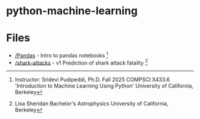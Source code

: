 # python-machine-learning

# Files
- [/Pandas](https://github.com/codevelvet/python-machine-learning/tree/main/Pandas) - Intro to pandas notebooks [^1]
- [/shark-attacks](https://github.com/codevelvet/python-machine-learning/tree/main/ml-models/shark-attacks/v1) - v1 Prediction of shark attack fatality [^2] 


[^1]: Instructor: Sridevi Pudipeddi, Ph.D.
  Fall 2025 COMPSCI X433.6 'Introduction to Machine Learning Using Python'
  University of California, Berkeley 
[^2]: Lisa Sheridan
  Bachelor's Astrophysics
  University of California, Berkeley
